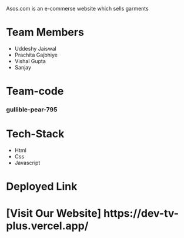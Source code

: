 Asos.com is an e-commerse website which sells garments 

<h1>Team Members</h1>
<ul>
 <li>Uddeshy Jaiswal</li>
 <li>Prachita Gajbhiye</li>
 <li>Vishal Gupta</li>
 <li>Sanjay</li>
</ul>

<h1>Team-code</h1>  <h3>gullible-pear-795</h3>
<h1>Tech-Stack</h1>
<ul>
 <li>Html</li>
 <li>Css</li>
 <li>Javascript</li>
</ul>
<h1>Deployed Link<h1/>
[Visit Our Website]  https://dev-tv-plus.vercel.app/

